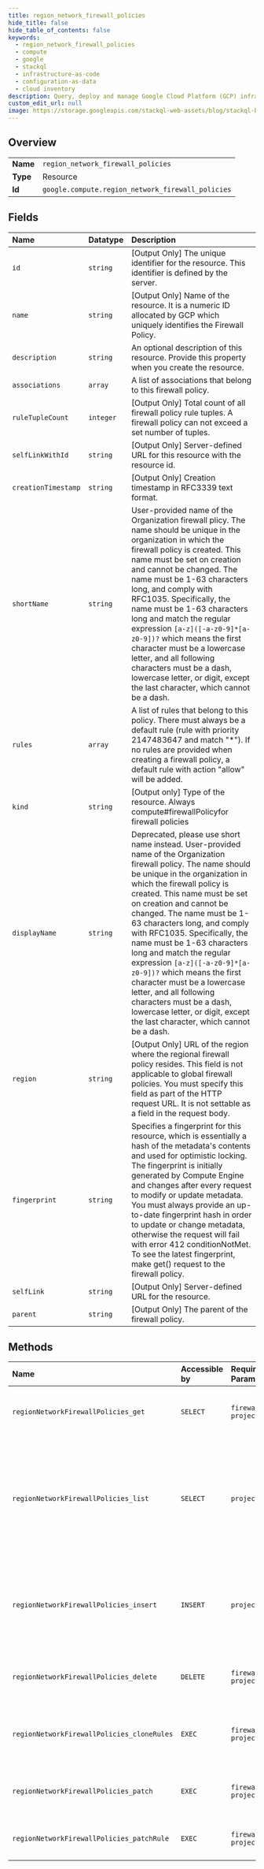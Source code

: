 ```yaml
---
title: region_network_firewall_policies
hide_title: false
hide_table_of_contents: false
keywords:
  - region_network_firewall_policies
  - compute
  - google    
  - stackql
  - infrastructure-as-code
  - configuration-as-data
  - cloud inventory
description: Query, deploy and manage Google Cloud Platform (GCP) infrastructure and resources using SQL
custom_edit_url: null
image: https://storage.googleapis.com/stackql-web-assets/blog/stackql-blog-post-featured-image.png
---
```

  
    

## Overview
<table><tbody>
<tr><td><b>Name</b></td><td><code>region_network_firewall_policies</code></td></tr>
<tr><td><b>Type</b></td><td>Resource</td></tr>
<tr><td><b>Id</b></td><td><code>google.compute.region_network_firewall_policies</code></td></tr>
</tbody></table>

## Fields
| Name | Datatype | Description |
|:-----|:---------|:------------|
| `id` | `string` | [Output Only] The unique identifier for the resource. This identifier is defined by the server. |
| `name` | `string` | [Output Only] Name of the resource. It is a numeric ID allocated by GCP which uniquely identifies the Firewall Policy. |
| `description` | `string` | An optional description of this resource. Provide this property when you create the resource. |
| `associations` | `array` | A list of associations that belong to this firewall policy. |
| `ruleTupleCount` | `integer` | [Output Only] Total count of all firewall policy rule tuples. A firewall policy can not exceed a set number of tuples. |
| `selfLinkWithId` | `string` | [Output Only] Server-defined URL for this resource with the resource id. |
| `creationTimestamp` | `string` | [Output Only] Creation timestamp in RFC3339 text format. |
| `shortName` | `string` | User-provided name of the Organization firewall plicy. The name should be unique in the organization in which the firewall policy is created. This name must be set on creation and cannot be changed. The name must be 1-63 characters long, and comply with RFC1035. Specifically, the name must be 1-63 characters long and match the regular expression `[a-z]([-a-z0-9]*[a-z0-9])?` which means the first character must be a lowercase letter, and all following characters must be a dash, lowercase letter, or digit, except the last character, which cannot be a dash. |
| `rules` | `array` | A list of rules that belong to this policy. There must always be a default rule (rule with priority 2147483647 and match "*"). If no rules are provided when creating a firewall policy, a default rule with action "allow" will be added. |
| `kind` | `string` | [Output only] Type of the resource. Always compute#firewallPolicyfor firewall policies |
| `displayName` | `string` | Deprecated, please use short name instead. User-provided name of the Organization firewall policy. The name should be unique in the organization in which the firewall policy is created. This name must be set on creation and cannot be changed. The name must be 1-63 characters long, and comply with RFC1035. Specifically, the name must be 1-63 characters long and match the regular expression `[a-z]([-a-z0-9]*[a-z0-9])?` which means the first character must be a lowercase letter, and all following characters must be a dash, lowercase letter, or digit, except the last character, which cannot be a dash. |
| `region` | `string` | [Output Only] URL of the region where the regional firewall policy resides. This field is not applicable to global firewall policies. You must specify this field as part of the HTTP request URL. It is not settable as a field in the request body. |
| `fingerprint` | `string` | Specifies a fingerprint for this resource, which is essentially a hash of the metadata's contents and used for optimistic locking. The fingerprint is initially generated by Compute Engine and changes after every request to modify or update metadata. You must always provide an up-to-date fingerprint hash in order to update or change metadata, otherwise the request will fail with error 412 conditionNotMet. To see the latest fingerprint, make get() request to the firewall policy. |
| `selfLink` | `string` | [Output Only] Server-defined URL for the resource. |
| `parent` | `string` | [Output Only] The parent of the firewall policy. |
## Methods
| Name | Accessible by | Required Params | Description |
|:-----|:--------------|:----------------|:------------|
| `regionNetworkFirewallPolicies_get` | `SELECT` | `firewallPolicy, project, region` | Returns the specified network firewall policy. |
| `regionNetworkFirewallPolicies_list` | `SELECT` | `project, region` | Lists all the network firewall policies that have been configured for the specified project in the given region. |
| `regionNetworkFirewallPolicies_insert` | `INSERT` | `project, region` | Creates a new network firewall policy in the specified project and region. |
| `regionNetworkFirewallPolicies_delete` | `DELETE` | `firewallPolicy, project, region` | Deletes the specified network firewall policy. |
| `regionNetworkFirewallPolicies_cloneRules` | `EXEC` | `firewallPolicy, project, region` | Copies rules to the specified network firewall policy. |
| `regionNetworkFirewallPolicies_patch` | `EXEC` | `firewallPolicy, project, region` | Patches the specified network firewall policy. |
| `regionNetworkFirewallPolicies_patchRule` | `EXEC` | `firewallPolicy, project, region` | Patches a rule of the specified priority. |

